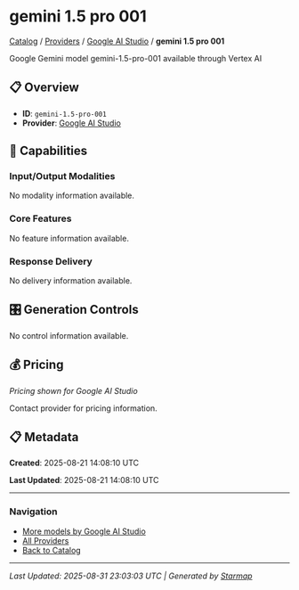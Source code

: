 # gemini 1.5 pro 001
  
[Catalog](../../../..) / [Providers](../../..) / [Google AI Studio](../..) / **gemini 1.5 pro 001**


Google Gemini model gemini-1.5-pro-001 available through Vertex AI

  
  
## 📋 Overview
  
- **ID**: `gemini-1.5-pro-001`
- **Provider**: [Google AI Studio](../)
  
## 🎯 Capabilities
  
### Input/Output Modalities
  
No modality information available.
  
### Core Features
  
No feature information available.
  
### Response Delivery
  
No delivery information available.
  
## 🎛️ Generation Controls
  
No control information available.
  
## 💰 Pricing
  
*Pricing shown for Google AI Studio*
  
  
Contact provider for pricing information.
  
## 📋 Metadata
  
**Created**: 2025-08-21 14:08:10 UTC
  
**Last Updated**: 2025-08-21 14:08:10 UTC
  
  
---
  
  
### Navigation

- [More models by Google AI Studio](../)
- [All Providers](../../../../providers)
- [Back to Catalog](../../../..)


---
_Last Updated: 2025-08-31 23:03:03 UTC | Generated by [Starmap](https://github.com/agentstation/starmap)_
